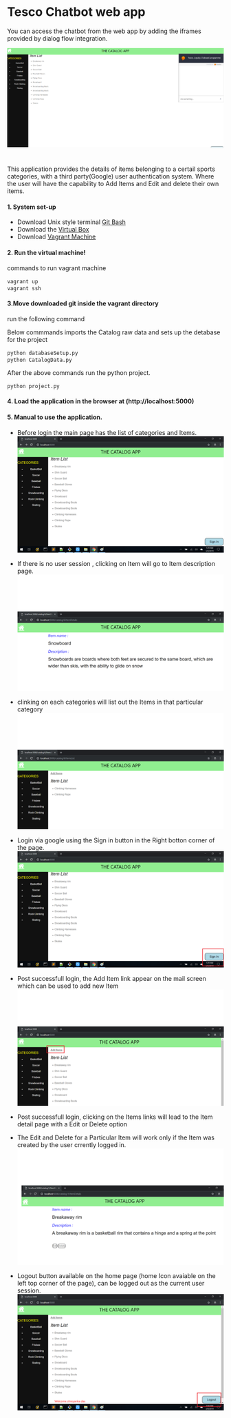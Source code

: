 # Tesco Chatbot web app

You can access the chatbot from the web app by adding the iframes provided by dialog flow integration.

![Screeshot](https://github.com/Shreya957/ChatBotTesco/blob/master/image/Chatbot.PNG)

# 

This application provides the details of items belonging to a certail sports categories,
with a third party(Google) user authentication system. Where the user will have the capability to
Add Items and Edit and delete their own items.


#### 1. System set-up

* Download Unix style terminal [Git Bash](https://git-scm.com/downloads)
* Download the [Virtual Box](https://www.virtualbox.org/wiki/Downloads)
* Download [Vagrant Machine](https://www.vagrantup.com/downloads.html)



#### 2. Run the virtual machine!

commands to run vagrant machine

```
vagrant up
vagrant ssh

```

#### 3.Move downloaded git inside the vagrant directory

 run the following command
 
 Below commmands imports the Catalog raw data and sets up the detabase for the project
 
```
python databaseSetup.py
python CatalogData.py
```
After the above commands run the python project.

```
python project.py

```
#### 4. Load the application in the browser at (http://localhost:5000)

#### 5. Manual to use the application.

* Before login the main page has the list of categories and Items.
![Screeshot](https://github.com/Shreya957/TheCatalogApp/blob/master/image/main_page.png)

* If there is no user session , clicking on Item will go to Item description page.
![Screeshot](https://github.com/Shreya957/TheCatalogApp/blob/master/image/ItemDescription.png)

* clinking on each categories will list out the Items in that particular category
![Screeshot](https://github.com/Shreya957/TheCatalogApp/blob/master/image/CategoryList.png)

* Login via google using the Sign in button in the Right botton corner of the page.
![Screeshot](https://github.com/Shreya957/TheCatalogApp/blob/master/image/main_page_2.png)

* Post successfull login, the Add Item link appear on the mail screen which can be used to add new Item
![Screeshot](https://github.com/Shreya957/TheCatalogApp/blob/master/image/MainPagePostLogin.png)

* Post successfull login, clicking on the Items links will lead to the Item detail page with a Edit or Delete option
* The Edit and Delete for a Particular Item will work only if the Item was created by the user crrently logged in.
![Screeshot](https://github.com/Shreya957/TheCatalogApp/blob/master/image/ItemDescriptionPostLogin.png)

* Logout button available on the home page (home Icon avaiable on the left top corner of the page), can be logged out 
as the current user session.
![Screeshot](https://github.com/Shreya957/TheCatalogApp/blob/master/image/logout.png)

